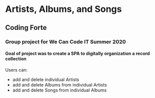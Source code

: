 # Artists, Albums, and Songs
## Coding Forte

### Group project for We Can Code IT Summer 2020

#### Goal of project was to create a SPA to digitally organization a record collection

Users can:
-  add and delete individual Artists
-  add and delete Albums from individual Artists
-  add and delete Songs from individual Albums

